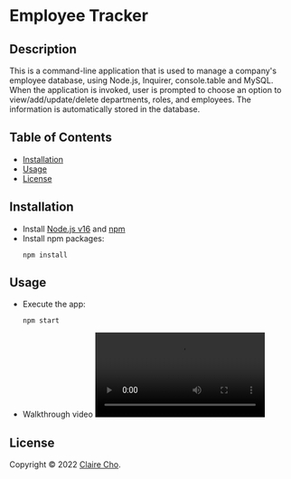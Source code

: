 <!-- omit in toc -->
# Employee Tracker

<!-- omit in toc -->
## Description

This is a command-line application that is used to manage a company's employee database, using Node.js, Inquirer, console.table and MySQL. When the application is invoked, user is prompted to choose an option to view/add/update/delete departments, roles, and employees. The information is automatically stored in the database.

<!-- omit in toc -->
## Table of Contents
- [Installation](#installation)
- [Usage](#usage)
- [License](#license)

## Installation
- Install [Node.js v16](https://nodejs.org/en/blog/release/v16.16.0/) and [npm](https://www.npmjs.com/)
- Install npm packages:
  ```
  npm install
  ```

## Usage
- Execute the app:
  ```
  npm start
  ```
- Walkthrough video
<video src=""></video>

## License
Copyright © 2022 [Claire Cho](https://github.com/clairehwcho).
